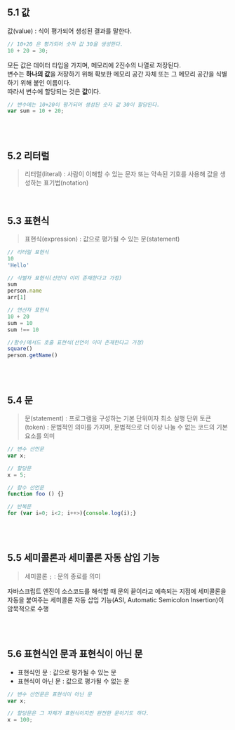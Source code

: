 ## 5.1 값
값(value) : 식이 평가되어 생성된 결과를 말한다.
```javascript
// 10+20 은 평가되어 숫자 값 30을 생성한다.
10 + 20 = 30;
```

모든 값은 데이터 타입을 가지며, 메모리에 2진수의 나열로 저장된다.  
변수는 **하나의 값**을 저장하기 위해 확보한 메모리 공간 자체 또는 그 메모리 공간을 식별하기 위해 붙인 이름이다.  
따라서 변수에 할당되는 것은 **값**이다.

```javascript
// 변수에는 10+20이 평가되어 생성된 숫자 값 30이 할당된다.
var sum = 10 + 20;
```

<br><br>

## 5.2 리터럴
> 리터럴(literal) : 사람이 이해할 수 있는 문자 또는 약속된 기호를 사용해 값을 생성하는 표기법(notation)

<br>

## 5.3 표현식
>표현식(expression) : 값으로 평가될 수 있는 문(statement)

```javascript
// 리터럴 표현식
10
'Hello'

// 식별자 표현식(선언이 이미 존재한다고 가정)
sum
person.name
arr[1]

// 연산자 표현식
10 + 20
sum = 10
sum !== 10

//함수/메서드 호출 표현식(선언이 이미 존재한다고 가정)
square()
person.getName()

```

<br><br>

## 5.4 문
> 문(statement) : 프로그램을 구성하는 기본 단위이자 최소 실행 단위
> 토큰(token) : 문법적인 의미를 가지며, 문법적으로 더 이상 나눌 수 없는 코드의 기본 요소를 의미

```javascript
// 변수 선언문
var x;

// 할당문
x = 5;

// 함수 선언문
function foo () {}

// 반복문
for (var i=0; i<2; i++>){console.log(i);}
```

<br><br>

## 5.5 세미콜론과 세미콜론 자동 삽입 기능
> 세미콜론 `;` : 문의 종료를 의미  

자바스크립트 엔진이 소스코드를 해석할 때 문의 끝이라고 예측되는 지점에 세미콜론을 자동을 붙여주는 세미콜론 자동 삽입 기능(ASI, Automatic Semicolon Insertion)이 암묵적으로 수행

<br><br>

## 5.6 표현식인 문과 표현식이 아닌 문

- 표현식인 문 : 값으로 평가될 수 있는 문  
- 표현식이 아닌 문 : 값으로 평가될 수 없는 문  

```javascript
// 변수 선언문은 표현식이 아닌 문
var x;

// 할당문은 그 자체가 표현식이지만 완전한 문이기도 하다.
x = 100;
```